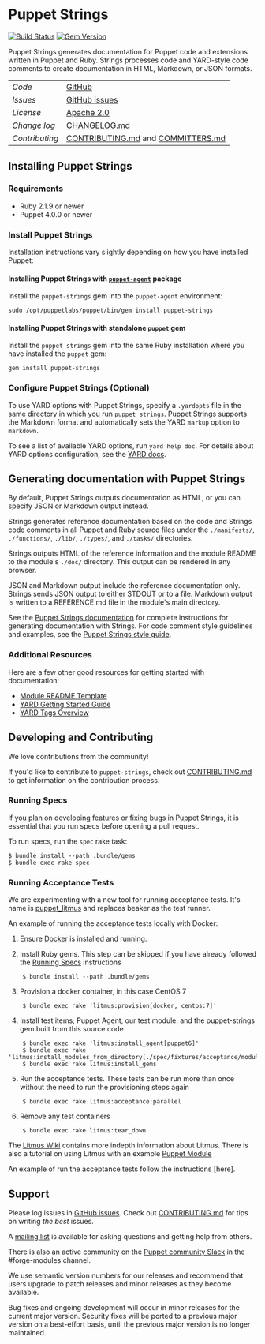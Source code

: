 Puppet Strings
==============
[![Build Status](https://travis-ci.org/puppetlabs/puppet-strings.png?branch=main)](https://travis-ci.org/puppetlabs/puppet-strings) [![Gem Version](https://badge.fury.io/rb/puppet-strings.svg)](https://badge.fury.io/rb/puppet-strings)

Puppet Strings generates documentation for Puppet code and extensions written in Puppet and Ruby. Strings processes code and YARD-style code comments to create documentation in HTML, Markdown, or JSON formats.


|                |                                                                 |
| -------------- |---------------------------------------------------------------- |
| *Code*         | [GitHub][repo]                                                  |
| *Issues*       | [GitHub issues][issues]                                         |
| *License*      | [Apache 2.0][LICENSE]                                           |
| *Change log*   | [CHANGELOG.md][changelog]                                       |
| *Contributing* | [CONTRIBUTING.md][contributing] and [COMMITTERS.md][committers] |

## Installing Puppet Strings

### Requirements

  * Ruby 2.1.9 or newer
  * Puppet 4.0.0 or newer

### Install Puppet Strings

Installation instructions vary slightly depending on how you have installed Puppet:

#### Installing Puppet Strings with [`puppet-agent`](https://puppet.com/docs/puppet/6.4/about_agent.html#what-puppet-agent-and-puppetserver-are) package

Install the `puppet-strings` gem into the `puppet-agent` environment:

```
sudo /opt/puppetlabs/puppet/bin/gem install puppet-strings
```

#### Installing Puppet Strings with standalone `puppet` gem

Install the `puppet-strings` gem into the same Ruby installation where you have installed the `puppet` gem:

```
gem install puppet-strings
```

### Configure Puppet Strings (Optional)

 To use YARD options with Puppet Strings, specify a `.yardopts` file in the same directory in which you run `puppet strings`. Puppet Strings supports the Markdown format and automatically sets the YARD `markup` option to `markdown`.

 To see a list of available YARD options, run `yard help doc`. For details about YARD options configuration, see the [YARD docs](http://www.rubydoc.info/gems/yard/file/docs/GettingStarted.md#config).

## Generating documentation with Puppet Strings

By default, Puppet Strings outputs documentation as HTML, or you can specify JSON or Markdown output instead.

Strings generates reference documentation based on the code and Strings code comments in all Puppet and Ruby source files under the `./manifests/`, `./functions/`, `./lib/`, `./types/`, and `./tasks/` directories.

Strings outputs HTML of the reference information and the module README to the module's `./doc/` directory. This output can be rendered in any browser.

JSON and Markdown output include the reference documentation only. Strings sends JSON output to either STDOUT or to a file. Markdown output is written to a REFERENCE.md file in the module's main directory.

See the [Puppet Strings documentation](https://puppet.com/docs/puppet/latest/puppet_strings.html) for complete instructions for generating documentation with Strings. For code comment style guidelines and examples, see the [Puppet Strings style guide](https://puppet.com/docs/puppet/5.5/puppet_strings_style.html).

### Additional Resources

Here are a few other good resources for getting started with documentation:

  * [Module README Template](https://puppet.com/docs/puppet/latest/puppet_strings.html)
  * [YARD Getting Started Guide](http://www.rubydoc.info/gems/yard/file/docs/GettingStarted.md)
  * [YARD Tags Overview](http://www.rubydoc.info/gems/yard/file/docs/Tags.md)

## Developing and Contributing

We love contributions from the community!

If you'd like to contribute to `puppet-strings`, check out [CONTRIBUTING.md](https://github.com/puppetlabs/puppet-strings/blob/main/CONTRIBUTING.md) to get information on the contribution process.

### Running Specs

If you plan on developing features or fixing bugs in Puppet Strings, it is essential that you run specs before opening a pull request.

To run specs, run the `spec` rake task:

    $ bundle install --path .bundle/gems
    $ bundle exec rake spec

### Running Acceptance Tests

We are experimenting with a new tool for running acceptance tests. It's name is [puppet_litmus](https://github.com/puppetlabs/puppet_litmus) and replaces beaker as the test runner.

An example of running the acceptance tests locally with Docker:

1. Ensure [Docker](https://www.docker.com/products/docker-desktop) is installed and running.

2. Install Ruby gems. This step can be skipped if you have already followed the [Running Specs](#running-specs) instructions

``` text
    $ bundle install --path .bundle/gems
```

3. Provision a docker container, in this case CentOS 7

``` text
    $ bundle exec rake 'litmus:provision[docker, centos:7]'
```

4. Install test items; Puppet Agent, our test module, and the puppet-strings gem built from this source code

``` text
    $ bundle exec rake 'litmus:install_agent[puppet6]'
    $ bundle exec rake 'litmus:install_modules_from_directory[./spec/fixtures/acceptance/modules]'
    $ bundle exec rake litmus:install_gems
```

5. Run the acceptance tests. These tests can be run more than once without the need to run the provisioning steps again

``` text
    $ bundle exec rake litmus:acceptance:parallel
```

6. Remove any test containers

``` text
    $ bundle exec rake litmus:tear_down
```

The [Litmus Wiki](https://github.com/puppetlabs/puppet_litmus/wiki) contains more indepth information about Litmus. There is also a tutorial on using Litmus with an example [Puppet Module](https://github.com/puppetlabs/puppet_litmus/wiki/Tutorial:-use-Litmus-to-execute-acceptance-tests-with-a-sample-module-(MoTD)#install-the-necessary-gems-for-the-module)


An example of run the acceptance tests follow the instructions [here].

## Support

Please log issues in [GitHub issues][issues]. Check out [CONTRIBUTING.md][contributing] for tips on writing _the best_ issues.

A [mailing list](https://groups.google.com/forum/?fromgroups#!forum/puppet-users) is available for asking questions and getting help from others.

There is also an active community on the [Puppet community Slack][] in the #forge-modules channel.

We use semantic version numbers for our releases and recommend that users upgrade to patch releases and minor releases as they become available.

Bug fixes and ongoing development will occur in minor releases for the current major version. Security fixes will be ported to a previous major version on a best-effort basis, until the previous major version is no longer maintained.


[repo]: https://github.com/puppetlabs/puppet-strings
[issues]: https://github.com/puppetlabs/puppet-strings/issues
[LICENSE]: https://github.com/puppetlabs/puppet-strings/blob/main/LICENSE
[changelog]: https://github.com/puppetlabs/puppet-strings/blob/main/CHANGELOG.md
[contributing]: https://github.com/puppetlabs/puppet-strings/blob/main/CONTRIBUTING.md
[committers]: https://github.com/puppetlabs/puppet-strings/blob/main/COMMITTERS.md
[Puppet community Slack]: https://slack.puppet.com

